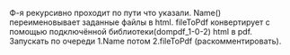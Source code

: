 Ф-я рекурсивно проходит по пути что указали.
Name() переименовывает заданные файлы в html.
fileToPdf конвертирует с помощью подключённой библиотеки(dompdf_1-0-2) html в pdf.
Запускать по очереди 1.Name потом 2.fileToPdf (раскомментировать).
